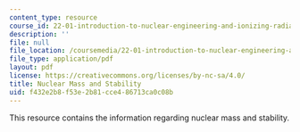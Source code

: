 ```yaml
---
content_type: resource
course_id: 22-01-introduction-to-nuclear-engineering-and-ionizing-radiation-fall-2015
description: ''
file: null
file_location: /coursemedia/22-01-introduction-to-nuclear-engineering-and-ionizing-radiation-fall-2015/f432e2b8f53e2b81cce486713ca0c08b_MIT22_01F15_lec4.pdf
file_type: application/pdf
layout: pdf
license: https://creativecommons.org/licenses/by-nc-sa/4.0/
title: Nuclear Mass and Stability
uid: f432e2b8-f53e-2b81-cce4-86713ca0c08b
---
```

This resource contains the information regarding nuclear mass and stability.